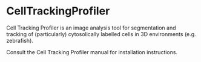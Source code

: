 # CellTrackingProfiler

Cell Tracking Profiler is an image analysis tool for segmentation and tracking of (particularly) cytosolically labelled cells in 3D environments (e.g. zebrafish).

Consult the Cell Tracking Profiler manual for installation instructions.
